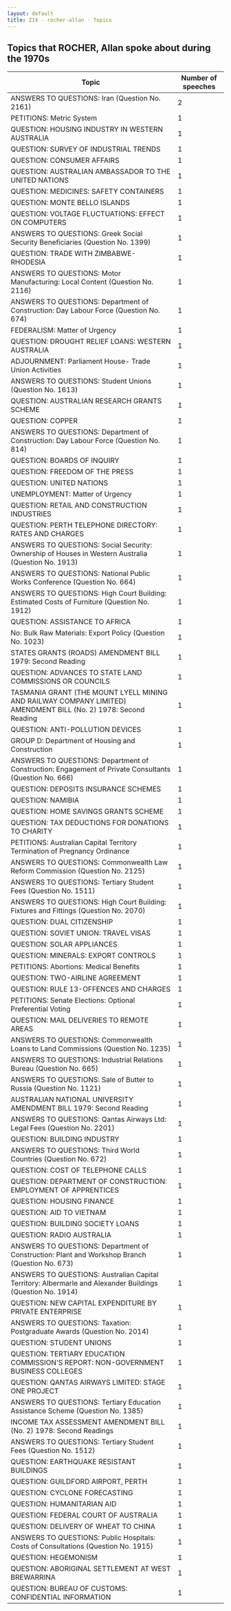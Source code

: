 ```yaml
---
layout: default
title: ZI4 - rocher-allan - Topics
---
```

## Topics that ROCHER, Allan spoke about during the 1970s

| Topic | Number of speeches |
|--------------|----------------|
|ANSWERS TO QUESTIONS: Iran (Question No. 2161)|2|
|PETITIONS: Metric System|1|
|QUESTION: HOUSING INDUSTRY IN WESTERN AUSTRALIA|1|
|QUESTION: SURVEY OF INDUSTRIAL TRENDS|1|
|QUESTION: CONSUMER AFFAIRS|1|
|QUESTION: AUSTRALIAN AMBASSADOR TO THE UNITED NATIONS|1|
|QUESTION: MEDICINES: SAFETY CONTAINERS|1|
|QUESTION: MONTE BELLO ISLANDS|1|
|QUESTION: VOLTAGE FLUCTUATIONS: EFFECT ON COMPUTERS|1|
|ANSWERS TO QUESTIONS: Greek Social Security Beneficiaries (Question No. 1399)|1|
|QUESTION: TRADE WITH ZIMBABWE-RHODESIA|1|
|ANSWERS TO QUESTIONS: Motor Manufacturing: Local Content (Question No. 2116)|1|
|ANSWERS TO QUESTIONS: Department of Construction: Day Labour Force (Question No. 674)|1|
|FEDERALISM: Matter of Urgency|1|
|QUESTION: DROUGHT RELIEF LOANS: WESTERN AUSTRALIA|1|
|ADJOURNMENT: Parliament House- Trade Union Activities|1|
|ANSWERS TO QUESTIONS: Student Unions (Question No. 1613)|1|
|QUESTION: AUSTRALIAN RESEARCH GRANTS SCHEME|1|
|QUESTION: COPPER|1|
|ANSWERS TO QUESTIONS: Department of Construction: Day Labour Force (Question No. 814)|1|
|QUESTION: BOARDS OF INQUIRY|1|
|QUESTION: FREEDOM OF THE PRESS|1|
|QUESTION: UNITED NATIONS|1|
|UNEMPLOYMENT: Matter of Urgency|1|
|QUESTION: RETAIL AND CONSTRUCTION INDUSTRIES|1|
|QUESTION: PERTH TELEPHONE DIRECTORY: RATES AND CHARGES|1|
|ANSWERS TO QUESTIONS: Social Security: Ownership of Houses in Western Australia (Question No. 1913)|1|
|ANSWERS TO QUESTIONS: National Public Works Conference (Question No. 664)|1|
|ANSWERS TO QUESTIONS: High Court Building: Estimated Costs of Furniture (Question No. 1912)|1|
|QUESTION: ASSISTANCE TO AFRICA|1|
|No: Bulk Raw Materials: Export Policy (Question No. 1023)|1|
|STATES GRANTS (ROADS) AMENDMENT BILL 1979: Second Reading|1|
|QUESTION: ADVANCES TO STATE LAND COMMISSIONS OR COUNCILS|1|
|TASMANIA GRANT (THE MOUNT LYELL MINING AND RAILWAY COMPANY LIMITED) AMENDMENT BILL (No. 2) 1978: Second Reading|1|
|QUESTION: ANTI-POLLUTION DEVICES|1|
|GROUP D: Department of Housing and Construction|1|
|ANSWERS TO QUESTIONS: Department of Construction: Engagement of Private Consultants (Question No. 666)|1|
|QUESTION: DEPOSITS INSURANCE SCHEMES|1|
|QUESTION: NAMIBIA|1|
|QUESTION: HOME SAVINGS GRANTS SCHEME|1|
|QUESTION: TAX DEDUCTIONS FOR DONATIONS TO CHARITY|1|
|PETITIONS: Australian Capital Territory Termination of Pregnancy Ordinance|1|
|ANSWERS TO QUESTIONS: Commonwealth Law Reform Commission (Question No. 2125)|1|
|ANSWERS TO QUESTIONS: Tertiary Student Fees (Question No. 1511)|1|
|ANSWERS TO QUESTIONS: High Court Building: Fixtures and Fittings (Question No. 2070)|1|
|QUESTION: DUAL CITIZENSHIP|1|
|QUESTION: SOVIET UNION: TRAVEL VISAS|1|
|QUESTION: SOLAR APPLIANCES|1|
|QUESTION: MINERALS: EXPORT CONTROLS|1|
|PETITIONS: Abortions: Medical Benefits|1|
|QUESTION: TWO-AIRLINE AGREEMENT|1|
|QUESTION: RULE 13-OFFENCES AND CHARGES|1|
|PETITIONS: Senate Elections: Optional Preferential Voting|1|
|QUESTION: MAIL DELIVERIES TO REMOTE AREAS|1|
|ANSWERS TO QUESTIONS: Commonwealth Loans to Land Commissions (Question No. 1235)|1|
|ANSWERS TO QUESTIONS: Industrial Relations Bureau (Question No. 665)|1|
|ANSWERS TO QUESTIONS: Sale of Butter to Russia (Question No. 1121)|1|
|AUSTRALIAN NATIONAL UNIVERSITY AMENDMENT BILL 1979: Second Reading|1|
|ANSWERS TO QUESTIONS: Qantas Airways Ltd: Legal Fees (Question No. 2201)|1|
|QUESTION: BUILDING INDUSTRY|1|
|ANSWERS TO QUESTIONS: Third World Countries (Question No. 672)|1|
|QUESTION: COST OF TELEPHONE CALLS|1|
|QUESTION: DEPARTMENT OF CONSTRUCTION: EMPLOYMENT OF APPRENTICES|1|
|QUESTION: HOUSING FINANCE|1|
|QUESTION: AID TO VIETNAM|1|
|QUESTION: BUILDING SOCIETY LOANS|1|
|QUESTION: RADIO AUSTRALIA|1|
|ANSWERS TO QUESTIONS: Department of Construction: Plant and Workshop Branch (Question No. 673)|1|
|ANSWERS TO QUESTIONS: Australian Capital Territory: Albermarle and Alexander Buildings (Question No. 1914)|1|
|QUESTION: NEW CAPITAL EXPENDITURE BY PRIVATE ENTERPRISE|1|
|ANSWERS TO QUESTIONS: Taxation: Postgraduate Awards (Question No. 2014)|1|
|QUESTION: STUDENT UNIONS|1|
|QUESTION: TERTIARY EDUCATION COMMISSION'S REPORT: NON-GOVERNMENT BUSINESS COLLEGES|1|
|QUESTION: QANTAS AIRWAYS LIMITED: STAGE ONE PROJECT|1|
|ANSWERS TO QUESTIONS: Tertiary Education Assistance Scheme (Question No. 1385)|1|
|INCOME TAX ASSESSMENT AMENDMENT BILL (No. 2) 1978: Second Readings|1|
|ANSWERS TO QUESTIONS: Tertiary Student Fees (Question No. 1512)|1|
|QUESTION: EARTHQUAKE RESISTANT BUILDINGS|1|
|QUESTION: GUILDFORD AIRPORT, PERTH|1|
|QUESTION: CYCLONE FORECASTING|1|
|QUESTION: HUMANITARIAN AID|1|
|QUESTION: FEDERAL COURT OF AUSTRALIA|1|
|QUESTION: DELIVERY OF WHEAT TO CHINA|1|
|ANSWERS TO QUESTIONS: Public Hospitals: Costs of Consultations (Question No. 1915)|1|
|QUESTION: HEGEMONISM|1|
|QUESTION: ABORIGINAL SETTLEMENT AT WEST BREWARRINA|1|
|QUESTION: BUREAU OF CUSTOMS: CONFIDENTIAL INFORMATION|1|
